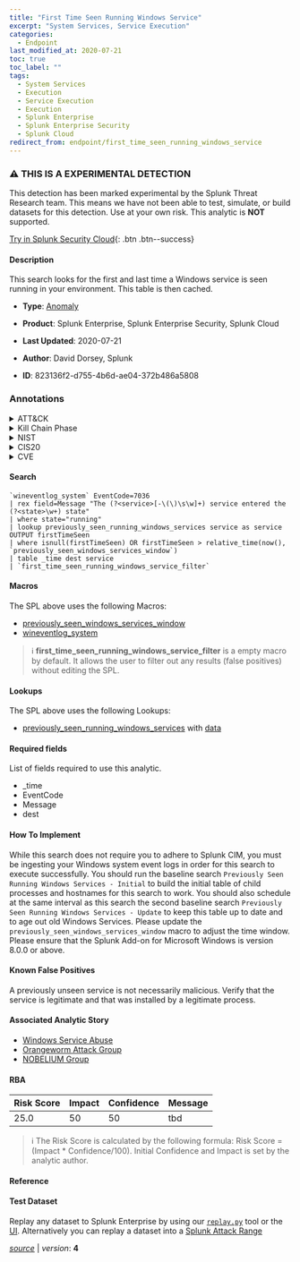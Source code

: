 ```yaml
---
title: "First Time Seen Running Windows Service"
excerpt: "System Services, Service Execution"
categories:
  - Endpoint
last_modified_at: 2020-07-21
toc: true
toc_label: ""
tags:
  - System Services
  - Execution
  - Service Execution
  - Execution
  - Splunk Enterprise
  - Splunk Enterprise Security
  - Splunk Cloud
redirect_from: endpoint/first_time_seen_running_windows_service
---
```


### :warning: THIS IS A EXPERIMENTAL DETECTION
This detection has been marked experimental by the Splunk Threat Research team. This means we have not been able to test, simulate, or build datasets for this detection. Use at your own risk. This analytic is **NOT** supported.


[Try in Splunk Security Cloud](https://www.splunk.com/en_us/cyber-security.html){: .btn .btn--success}

#### Description

This search looks for the first and last time a Windows service is seen running in your environment. This table is then cached.

- **Type**: [Anomaly](https://github.com/splunk/security_content/wiki/Detection-Analytic-Types)
- **Product**: Splunk Enterprise, Splunk Enterprise Security, Splunk Cloud

- **Last Updated**: 2020-07-21
- **Author**: David Dorsey, Splunk
- **ID**: 823136f2-d755-4b6d-ae04-372b486a5808

### Annotations
<details>
  <summary>ATT&CK</summary>

<div markdown="1">

#### [ATT&CK](https://attack.mitre.org/)

| ID          | Technique   | Tactic         |
| ----------- | ----------- |--------------- |
| [T1569](https://attack.mitre.org/techniques/T1569/) | System Services | Execution |

| [T1569.002](https://attack.mitre.org/techniques/T1569/002/) | Service Execution | Execution |

</div>
</details>


<details>
  <summary>Kill Chain Phase</summary>

<div markdown="1">

* Installation
* Actions on Objectives


</div>
</details>


<details>
  <summary>NIST</summary>

<div markdown="1">

* ID.AM
* PR.DS
* PR.AC
* DE.AE



</div>
</details>

<details>
  <summary>CIS20</summary>

<div markdown="1">

* CIS 2
* CIS 9



</div>
</details>

<details>
  <summary>CVE</summary>

<div markdown="1">


</div>
</details>


#### Search

```
`wineventlog_system` EventCode=7036 
| rex field=Message "The (?<service>[-\(\)\s\w]+) service entered the (?<state>\w+) state" 
| where state="running" 
| lookup previously_seen_running_windows_services service as service OUTPUT firstTimeSeen 
| where isnull(firstTimeSeen) OR firstTimeSeen > relative_time(now(), `previously_seen_windows_services_window`) 
| table _time dest service 
| `first_time_seen_running_windows_service_filter`
```

#### Macros
The SPL above uses the following Macros:
* [previously_seen_windows_services_window](https://github.com/splunk/security_content/blob/develop/macros/previously_seen_windows_services_window.yml)
* [wineventlog_system](https://github.com/splunk/security_content/blob/develop/macros/wineventlog_system.yml)

> :information_source:
> **first_time_seen_running_windows_service_filter** is a empty macro by default. It allows the user to filter out any results (false positives) without editing the SPL.

#### Lookups
The SPL above uses the following Lookups:

* [previously_seen_running_windows_services](https://github.com/splunk/security_content/blob/develop/lookups/previously_seen_running_windows_services.yml) with [data](https://github.com/splunk/security_content/tree/develop/lookups/previously_seen_running_windows_services.csv)



#### Required fields
List of fields required to use this analytic.
* _time
* EventCode
* Message
* dest



#### How To Implement
While this search does not require you to adhere to Splunk CIM, you must be ingesting your Windows system event logs in order for this search to execute successfully. You should run the baseline search `Previously Seen Running Windows Services - Initial` to build the initial table of child processes and hostnames for this search to work. You should also schedule at the same interval as this search the second baseline search `Previously Seen Running Windows Services - Update` to keep this table up to date and to age out old Windows Services. Please update the `previously_seen_windows_services_window` macro to adjust the time window. Please ensure that the Splunk Add-on for Microsoft Windows is version 8.0.0 or above.
#### Known False Positives
A previously unseen service is not necessarily malicious. Verify that the service is legitimate and that was installed by a legitimate process.

#### Associated Analytic Story
* [Windows Service Abuse](/stories/windows_service_abuse)
* [Orangeworm Attack Group](/stories/orangeworm_attack_group)
* [NOBELIUM Group](/stories/nobelium_group)




#### RBA

| Risk Score  | Impact      | Confidence   | Message      |
| ----------- | ----------- |--------------|--------------|
| 25.0 | 50 | 50 | tbd |


> :information_source:
> The Risk Score is calculated by the following formula: Risk Score = (Impact * Confidence/100). Initial Confidence and Impact is set by the analytic author.


#### Reference


#### Test Dataset
Replay any dataset to Splunk Enterprise by using our [`replay.py`](https://github.com/splunk/attack_data#using-replaypy) tool or the [UI](https://github.com/splunk/attack_data#using-ui).
Alternatively you can replay a dataset into a [Splunk Attack Range](https://github.com/splunk/attack_range#replay-dumps-into-attack-range-splunk-server)




[*source*](https://github.com/splunk/security_content/tree/develop/detections/experimental/endpoint/first_time_seen_running_windows_service.yml) \| *version*: **4**